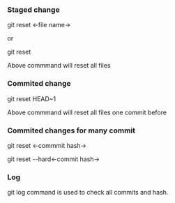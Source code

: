 <h3>Staged change</h3>
<p>git reset <-file name-></p>
<p>or</p>
<p>git reset </p>
<p>Above commmand will reset all files</p>
<h3>Commited change</h3>
<p>git reset HEAD~1</p>
<p>Above commmand will reset all files one commit before</p>
<h3>Commited changes for many commit</h3>
<p>git reset <-commmit hash-></p>
<p>git reset --hard<-commit hash-></p>

<h3>Log</h3>
<p>git log command is used to check all commits and hash.</p>
